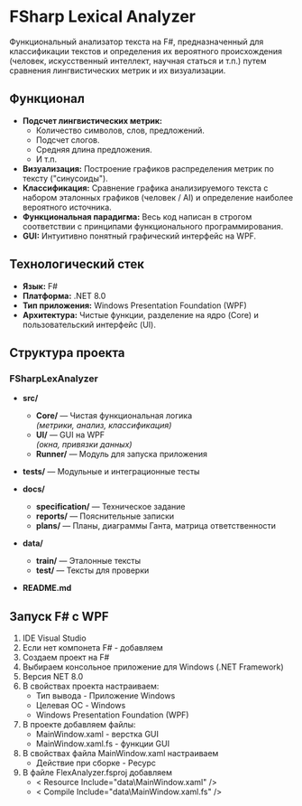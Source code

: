 # FSharp Lexical Analyzer

Функциональный анализатор текста на F#, предназначенный для классификации текстов и определения их вероятного происхождения (человек, искусственный интеллект, научная статься и т.п.) путем сравнения лингвистических метрик и их визуализации.

## Функционал
*   **Подсчет лингвистических метрик:**
    *   Количество символов, слов, предложений.
    *   Подсчет слогов.
    *   Средняя длина предложения.
    *   И т.п.
*   **Визуализация:** Построение графиков распределения метрик по тексту ("синусоиды").
*   **Классификация:** Сравнение графика анализируемого текста с набором эталонных графиков (человек / AI) и определение наиболее вероятного источника.
*   **Функциональная парадигма:** Весь код написан в строгом соответствии с принципами функционального программирования.
*   **GUI:** Интуитивно понятный графический интерфейс на WPF.

## Технологический стек

*   **Язык:** F#
*   **Платформа:** .NET 8.0
*   **Тип приложения:** Windows Presentation Foundation (WPF)
*   **Архитектура:** Чистые функции, разделение на ядро (Core) и пользовательский интерфейс (UI).

## Структура проекта
### FSharpLexAnalyzer

- **src/**
  - **Core/** — Чистая функциональная логика  
    *(метрики, анализ, классификация)*
  - **UI/** — GUI на WPF  
    *(окна, привязки данных)*
  - **Runner/** — Модуль для запуска приложения

- **tests/** — Модульные и интеграционные тесты

- **docs/**
  - **specification/** — Техническое задание
  - **reports/** — Пояснительные записки
  - **plans/** — Планы, диаграммы Ганта, матрица ответственности

- **data/**
  - **train/** — Эталонные тексты
  - **test/** — Тексты для проверки

- **README.md**

## Запуск F# с WPF
1.  IDE Visual Studio
2.  Если нет компонета F# - добавляем
3.  Создаем проект на F#
4.  Выбираем консольное приложение для Windows (.NET Framework)
5.  Версия NET 8.0
6.  В свойствах проекта настраиваем:
    - Тип вывода - Приложение Windows
    - Целевая ОС - Windows
    - Windows Presentation Foundation (WPF)
7.  В проекте добавляем файлы:
    - MainWindow.xaml - верстка GUI
    - MainWindow.xaml.fs - функции GUI
8.  В свойствах файла MainWindow.xaml настраиваем
    - Действие при сборке - Ресурс
9.  В файле FlexAnalyzer.fsproj добавляем
    - < Resource Include="data\MainWindow.xaml" />
    - < Compile Include="data\MainWindow.xaml.fs" />
